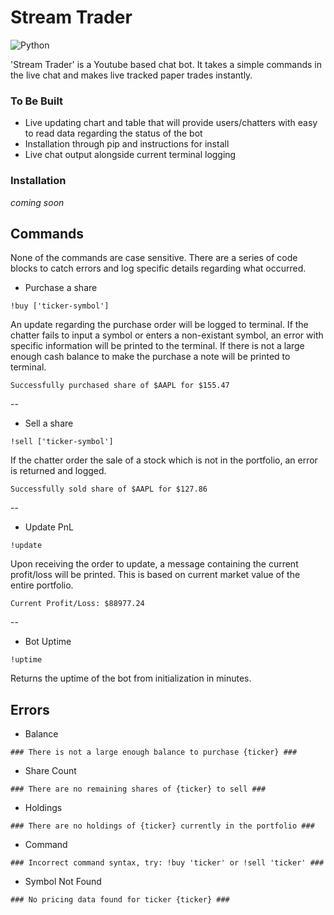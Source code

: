# Stream Trader

![Python](https://img.shields.io/badge/python-3670A0?style=for-the-badge&logo=python&logoColor=ffdd54)

'Stream Trader' is a Youtube based chat bot. It takes a simple commands in the live chat and makes live tracked paper trades instantly.

### To Be Built
* Live updating chart and table that will provide users/chatters with easy to read data regarding the status of the bot
* Installation through pip and instructions for install
* Live chat output alongside current terminal logging

### Installation
*coming soon*

## Commands
None of the commands are case sensitive. There are a series of code blocks to catch errors and log specific details regarding what occurred.

* Purchase a share
```
!buy ['ticker-symbol']
```
An update regarding the purchase order will be logged to terminal.
If the chatter fails to input a symbol or enters a non-existant symbol, an error with specific information will be printed to the terminal. 
If there is not a large enough cash balance to make the purchase a note will be printed to terminal.
```
Successfully purchased share of $AAPL for $155.47
```
--
* Sell a share
```
!sell ['ticker-symbol']
```
If the chatter order the sale of a stock which is not in the portfolio, an error is returned and logged.
```
Successfully sold share of $AAPL for $127.86
```
--
* Update PnL
```
!update
```
Upon receiving the order to update, a message containing the current profit/loss will be printed. This is based on current market value of the entire portfolio.
```
Current Profit/Loss: $88977.24
```
--
* Bot Uptime
```
!uptime
```
Returns the uptime of the bot from initialization in minutes.

## Errors
* Balance
```
### There is not a large enough balance to purchase {ticker} ###
```

* Share Count
```
### There are no remaining shares of {ticker} to sell ###
```

* Holdings
```
### There are no holdings of {ticker} currently in the portfolio ###
```

* Command
```
### Incorrect command syntax, try: !buy 'ticker' or !sell 'ticker' ###
```

* Symbol Not Found
```
### No pricing data found for ticker {ticker} ###
```
